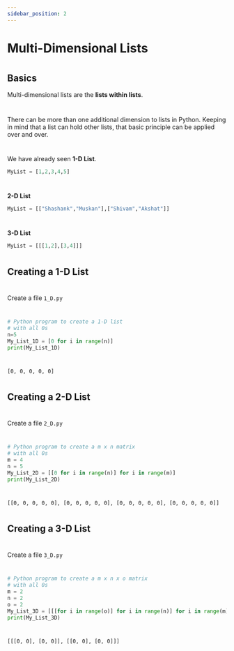 ```yaml
---
sidebar_position: 2
---
```


# Multi-Dimensional Lists
#
## Basics
Multi-dimensional lists are the **lists within lists**.
#
There can be more than one additional dimension to lists in Python. Keeping in mind that a list can hold other lists, that basic principle can be applied over and over. 
#

We have already seen **1-D List**.

```python
MyList = [1,2,3,4,5]
```
#

**2-D List**

```python
MyList = [["Shashank","Muskan"],["Shivam","Akshat"]]
```
#

**3-D List**

```python
MyList = [[[1,2],[3,4]]]
```

#

## Creating a 1-D List
#
Create a file `1_D.py`
#
```python title="2_D.py"
# Python program to create a 1-D list 
# with all 0s 
n=5
My_List_1D = [0 for i in range(n)] 
print(My_List_1D) 
```
#
```output title="Output"
[0, 0, 0, 0, 0]
```
#



## Creating a 2-D List
#
Create a file `2_D.py`
#
```python title="2_D.py"
# Python program to create a m x n matrix 
# with all 0s 
m = 4
n = 5
My_List_2D = [[0 for i in range(n)] for i in range(m)] 
print(My_List_2D) 
```
#
```output title="Output"
[[0, 0, 0, 0, 0], [0, 0, 0, 0, 0], [0, 0, 0, 0, 0], [0, 0, 0, 0, 0]]
```

#

## Creating a 3-D List
#
Create a file `3_D.py`
#
```python title="3_D.py"
# Python program to create a m x n x o matrix 
# with all 0s 
m = 2
n = 2
o = 2
My_List_3D = [[[for i in range(o)] for i in range(n)] for i in range(m)] 
print(My_List_3D) 
```
#
```output title="Output"
[[[0, 0], [0, 0]], [[0, 0], [0, 0]]]
```
#

<!-- 
Documents are **groups of pages** connected through:

- a **sidebar**
- **previous/next navigation**
- **versioning**

## Create your first Doc

Create a Markdown file at `docs/hello.md`:

```md title="docs/hello.md"
# Hello

This is my **first Docusaurus document**!
```

A new document is now available at [http://localhost:3000/docs/hello](http://localhost:3000/docs/hello).

## Configure the Sidebar

Docusaurus automatically **creates a sidebar** from the `docs` folder.

Add metadata to customize the sidebar label and position:

```md title="docs/hello.md" {1-4}
---
sidebar_label: 'Hi!'
sidebar_position: 3
---

# Hello

This is my **first Docusaurus document**!
```

It is also possible to create your sidebar explicitly in `sidebars.js`:

```js title="sidebars.js"
export default {
  tutorialSidebar: [
    'intro',
    // highlight-next-line
    'hello',
    {
      type: 'category',
      label: 'Tutorial',
      items: ['tutorial-basics/create-a-document'],
    },
  ],
};
``` -->
